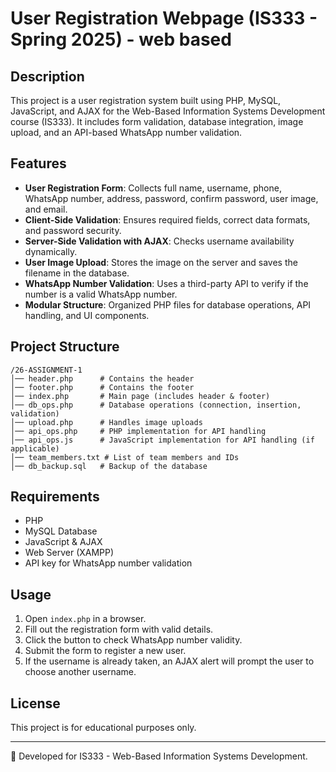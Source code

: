 # User Registration Webpage (IS333 - Spring 2025)  - web based

## Description
This project is a user registration system built using PHP, MySQL, JavaScript, and AJAX for the Web-Based Information Systems Development course (IS333). It includes form validation, database integration, image upload, and an API-based WhatsApp number validation.

## Features
- **User Registration Form**: Collects full name, username, phone, WhatsApp number, address, password, confirm password, user image, and email.
- **Client-Side Validation**: Ensures required fields, correct data formats, and password security.
- **Server-Side Validation with AJAX**: Checks username availability dynamically.
- **User Image Upload**: Stores the image on the server and saves the filename in the database.
- **WhatsApp Number Validation**: Uses a third-party API to verify if the number is a valid WhatsApp number.
- **Modular Structure**: Organized PHP files for database operations, API handling, and UI components.

## Project Structure
```
/26-ASSIGNMENT-1
│── header.php      # Contains the header
│── footer.php      # Contains the footer
│── index.php       # Main page (includes header & footer)
│── db_ops.php      # Database operations (connection, insertion, validation)
│── upload.php      # Handles image uploads
│── api_ops.php     # PHP implementation for API handling
│── api_ops.js      # JavaScript implementation for API handling (if applicable)
│── team_members.txt # List of team members and IDs
│── db_backup.sql   # Backup of the database
```


## Requirements
- PHP 
- MySQL Database
- JavaScript & AJAX
- Web Server (XAMPP)
- API key for WhatsApp number validation

## Usage
1. Open `index.php` in a browser.
2. Fill out the registration form with valid details.
3. Click the button to check WhatsApp number validity.
4. Submit the form to register a new user.
5. If the username is already taken, an AJAX alert will prompt the user to choose another username.

## License
This project is for educational purposes only.

---
🚀 Developed for IS333 - Web-Based Information Systems Development.

